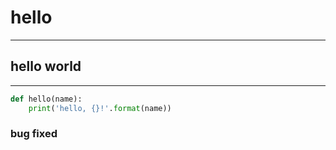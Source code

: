 # hello
---
## hello world

---
```python
def hello(name):
    print('hello, {}!'.format(name))
```

### bug fixed